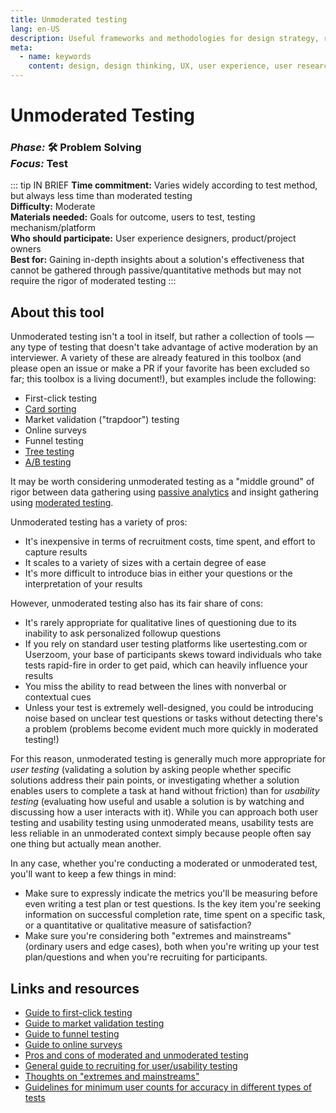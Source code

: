 ```yaml
---
title: Unmoderated testing
lang: en-US
description: Useful frameworks and methodologies for design strategy, research and testing
meta:
  - name: keywords
    content: design, design thinking, UX, user experience, user research, user testing
---
```


# Unmoderated Testing

### _Phase:_ 🛠️  Problem Solving<br/> _Focus:_ Test

::: tip IN BRIEF
**Time commitment:** Varies widely according to test method, but always less time than moderated testing  
**Difficulty:** Moderate  
**Materials needed:** Goals for outcome, users to test, testing mechanism/platform  
**Who should participate:** User experience designers, product/project owners  
**Best for:** Gaining in-depth insights about a solution's effectiveness that cannot be gathered through passive/quantitative methods but may not require the rigor of moderated testing
:::

## About this tool

Unmoderated testing isn't a tool in itself, but rather a collection of tools — any type of testing that doesn't take advantage of active moderation by an interviewer. A variety of these are already featured in this toolbox (and please open an issue or make a PR if your favorite has been excluded so far; this toolbox is a living document!), but examples include the following:

* First-click testing
* [Card sorting](card-sorting.md)
* Market validation ("trapdoor") testing
* Online surveys
* Funnel testing
* [Tree testing](tree-testing.md)
* [A/B testing](a-b-test.md)

It may be worth considering unmoderated testing as a "middle ground" of rigor between data gathering using [passive analytics](analytics.md) and insight gathering using [moderated testing](moderated-testing.md).

Unmoderated testing has a variety of pros:

* It's inexpensive in terms of recruitment costs, time spent, and effort to capture results
* It scales to a variety of sizes with a certain degree of ease
* It's more difficult to introduce bias in either your questions or the interpretation of your results

However, unmoderated testing also has its fair share of cons:

* It's rarely appropriate for qualitative lines of questioning due to its inability to ask personalized followup questions
* If you rely on standard user testing platforms like usertesting.com or Userzoom, your base of participants skews toward individuals who take tests rapid-fire in order to get paid, which can heavily influence your results
* You miss the ability to read between the lines with nonverbal or contextual cues
* Unless your test is extremely well-designed, you could be introducing noise based on unclear test questions or tasks without detecting there's a problem (problems become evident much more quickly in moderated testing!)

For this reason, unmoderated testing is generally much more appropriate for _user testing_ (validating a solution by asking people whether specific solutions address their pain points, or investigating whether a solution enables users to complete a task at hand without friction) than for _usability testing_ (evaluating how useful and usable a solution is by watching and discussing how a user interacts with it). While you can approach both user testing and usability testing using unmoderated means, usability tests are less reliable in an unmoderated context simply because people often say one thing but actually mean another.

In any case, whether you're conducting a moderated or unmoderated test, you'll want to keep a few things in mind:

* Make sure to expressly indicate the metrics you'll be measuring before even writing a test plan or test questions. Is the key item you're seeking information on successful completion rate, time spent on a specific task, or a quantitative or qualitative measure of satisfaction? 
* Make sure you're considering both "extremes and mainstreams" (ordinary users and edge cases), both when you're writing up your test plan/questions and when you're recruiting for participants. 

## Links and resources

* [Guide to first-click testing](https://www.usability.gov/how-to-and-tools/methods/first-click-testing.html)
* [Guide to market validation testing](https://toolkit.mozilla.org/method/market-validation-exercise/)
* [Guide to funnel testing](https://www.omniconvert.com/what-is/funnel-testing/#)
* [Guide to online surveys](https://www.usability.gov/how-to-and-tools/methods/online-surveys.html)
* [Pros and cons of moderated and unmoderated testing](https://www.usability.gov/how-to-and-tools/methods/remote-testing.html)
* [General guide to recruiting for user/usability testing](https://methods.18f.gov/fundamentals/recruiting/)
* [Thoughts on "extremes and mainstreams"](http://www.designkit.org/methods/45)
* [Guidelines for minimum user counts for accuracy in different types of tests](https://www.nngroup.com/articles/how-many-test-users/)
